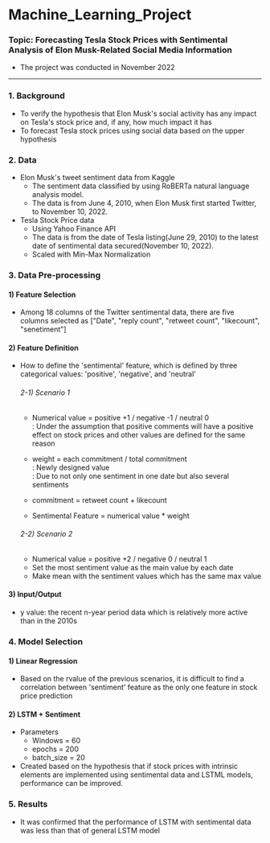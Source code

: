 # Machine_Learning_Project

### Topic: Forecasting Tesla Stock Prices with Sentimental Analysis of Elon Musk-Related Social Media Information

* The project was conducted in November 2022
-------------------------------------------------------------------------------
### 1. Background
- To verify the hypothesis that Elon Musk's social activity has any impact on Tesla's stock price and, if any, how much impact it has 
- To forecast Tesla stock prices using social data based on the upper hypothesis

### 2. Data
- Elon Musk's tweet sentiment data from Kaggle
  * The sentiment data classified by using RoBERTa natural language analysis model.
  * The data is from June 4, 2010, when Elon Musk first started Twitter, to November 10, 2022.
- Tesla Stock Price data
  * Using Yahoo Finance API
  * The data is from the date of Tesla listing(June 29, 2010) to the latest date of sentimental data secured(November 10, 2022).
  * Scaled with Min-Max Normalization

### 3. Data Pre-processing
   #### 1) Feature Selection
   - Among 18 columns of the Twitter sentimental data, there are five columns selected as ["Date", "reply count", "retweet count", "likecount", "senetiment"]
  
   #### 2) Feature Definition
   - How to define the 'sentimental' feature, which is defined by three categorical values: 'positive', 'negative', and 'neutral'

      ###### 2-1) Scenario 1
      - Numerical value = positive +1 / negative -1 / neutral 0
        </br>: Under the assumption that positive comments will have a positive effect on stock prices and other values are defined for the same reason

      - weight = each commitment / total commitment
        </br>: Newly designed value
        </br>: Due to not only one sentiment in one date but also several sentiments
        
      - commitment = retweet count + likecount
      - Sentimental Feature = numerical value * weight
       
      
      ###### 2-2) Scenario 2
     - Numerical value = positive +2 / negative 0 / neutral 1
     - Set the most sentiment value as the main value by each date
     - Make mean with the sentiment values which has the same max value
       
  #### 3) Input/Output
  - y value: the recent n-year period data which is relatively more active than in the 2010s

### 4. Model Selection
  #### 1) Linear Regression
  - Based on the rvalue of the previous scenarios, it is difficult to find a correlation between 'sentiment' feature as the only one feature in stock price prediction
  #### 2) LSTM + Sentiment
  - Parameters
    * Windows = 60
    * epochs = 200
    * batch_size = 20
  - Created based on the hypothesis that if stock prices with intrinsic elements are implemented using sentimental data and LSTML models, performance can be improved.

### 5. Results
- It was confirmed that the performance of LSTM with sentimental data was less than that of general LSTM model



